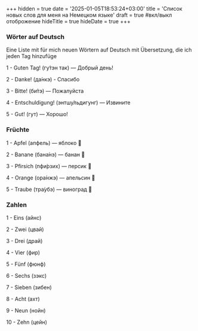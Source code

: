 +++
hidden = true
date = '2025-01-05T18:53:24+03:00'
title = 'Список новых слов для меня на Немецком языке'
draft = true  #вкл/выкл отоброжение
hideTitle = true 
hideDate = true
+++

### Wörter auf Deutsch

Eine Liste mit für mich neuen Wörtern auf Deutsch mit Übersetzung, die ich jeden Tag hinzufüge

1 - Guten Tag! (гу́тэн так) — Добрый день!

2 - Danke! (да́нкэ) - Спасибо

3 - Bitte! (би́тэ) — Пожалуйста

4 - Entschuldigung! (энтшу́льдигунг) — Извините

5 - Gut! (гут) — Хорошо!

### Früchte

1 - Apfel (апфель) — яблоко 🍎

2 - Banane (бана́нэ) — банан 🍌

3 - Pfirsich (пфи́рзих) — персик 🍑

4 - Orange (ора́нжэ) — апельсин 🍊

5 - Traube (тра́убэ) — виноград 🍇

### Zahlen

1 - Eins (айнс)

2 - Zwei (цвай)

3 - Drei (драй)

4 - Vier (фир)

5 - Fünf (фюнф)

6 - Sechs (зэкс)

7 - Sieben (зибен)

8 - Acht (ахт)

9 - Neun (нойн)

10 - Zehn (цейн)